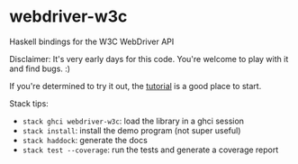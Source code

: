 # webdriver-w3c
Haskell bindings for the W3C WebDriver API

Disclaimer: It's very early days for this code. You're welcome to play with it and find bugs. :)

If you're determined to try it out, the [tutorial](https://github.com/nbloomf/webdriver-w3c/blob/master/doc/Tutorial.md) is a good place to start.

Stack tips:

* `stack ghci webdriver-w3c`: load the library in a ghci session
* `stack install`: install the demo program (not super useful)
* `stack haddock`: generate the docs
* `stack test --coverage`: run the tests and generate a coverage report
